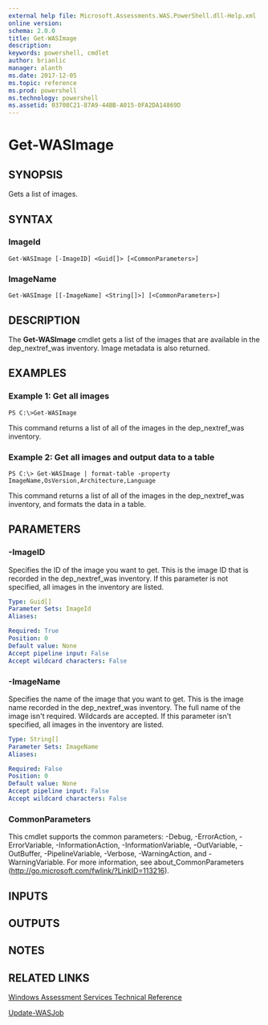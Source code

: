 ```yaml
---
external help file: Microsoft.Assessments.WAS.PowerShell.dll-Help.xml
online version: 
schema: 2.0.0
title: Get-WASImage
description: 
keywords: powershell, cmdlet
author: brianlic
manager: alanth
ms.date: 2017-12-05
ms.topic: reference
ms.prod: powershell
ms.technology: powershell
ms.assetid: 03708C21-87A9-44BB-A015-0FA2DA14869D
---
```


# Get-WASImage

## SYNOPSIS
Gets a list of images.

## SYNTAX

### ImageId
```
Get-WASImage [-ImageID] <Guid[]> [<CommonParameters>]
```

### ImageName
```
Get-WASImage [[-ImageName] <String[]>] [<CommonParameters>]
```

## DESCRIPTION
The **Get-WASImage** cmdlet gets a list of the images that are available in the dep_nextref_was inventory.
Image metadata is also returned.

## EXAMPLES

### Example 1: Get all images
```
PS C:\>Get-WASImage
```

This command returns a list of all of the images in the dep_nextref_was inventory.

### Example 2: Get all images and output data to a table
```
PS C:\> Get-WASImage | format-table -property ImageName,OsVersion,Architecture,Language
```

This command returns a list of all of the images in the dep_nextref_was inventory, and formats the data in a table.

## PARAMETERS

### -ImageID
Specifies the ID of the image you want to get.
This is the image ID that is recorded in the dep_nextref_was inventory.
If this parameter is not specified, all images in the inventory are listed.

```yaml
Type: Guid[]
Parameter Sets: ImageId
Aliases: 

Required: True
Position: 0
Default value: None
Accept pipeline input: False
Accept wildcard characters: False
```

### -ImageName
Specifies the name of the image that you want to get.
This is the image name recorded in the dep_nextref_was inventory.
The full name of the image isn't required.
Wildcards are accepted.
If this parameter isn't specified, all images in the inventory are listed.

```yaml
Type: String[]
Parameter Sets: ImageName
Aliases: 

Required: False
Position: 0
Default value: None
Accept pipeline input: False
Accept wildcard characters: False
```

### CommonParameters
This cmdlet supports the common parameters: -Debug, -ErrorAction, -ErrorVariable, -InformationAction, -InformationVariable, -OutVariable, -OutBuffer, -PipelineVariable, -Verbose, -WarningAction, and -WarningVariable. For more information, see about_CommonParameters (http://go.microsoft.com/fwlink/?LinkID=113216).

## INPUTS

## OUTPUTS

## NOTES

## RELATED LINKS

[Windows Assessment Services Technical Reference](http://go.microsoft.com/fwlink/?LinkId=215628)

[Update-WASJob](./Update-WASJob.md)

